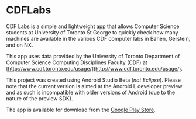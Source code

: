 CDFLabs
=======

CDF Labs is a simple and lightweight app that allows Computer Science students at University of Toronto St George to quickly check how many machines are available in the various CDF computer labs in Bahen, Gerstein, and on NX.

This app uses data provided by the University of Toronto Department of Computer Science Computing Disciplines Faculty (CDF) at [http://www.cdf.toronto.edu/usage/](http://www.cdf.toronto.edu/usage/).

This project was created using Android Studio Beta (*not Eclipse*).
Please note that the current version is aimed at the Android L developer preview and as such is incompatible with older versions of Android (due to the nature of the preview SDK).

The app is available for download from the [Google Play Store](https://play.google.com/store/apps/details?id=me.echeung.cdflabs).
